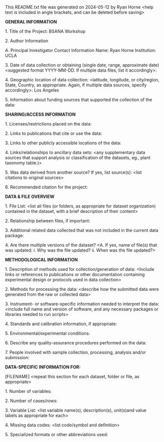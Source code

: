 This README.txt file was generated on 2024-05-12 by Ryan Horne \<help text is
included in angle brackets, and can be deleted before saving\>

**GENERAL INFORMATION**

1\. Title of the Project: BSANA Workshop

2\. Author Information 

A. Principal Investigator Contact Information
Name:  Ryan Horne Institution: UCLA

3\. Date of data collection or obtaining (single date, range, approximate date)
\<suggested format YYYY-MM-DD. If multiple data files, list it accordingly\>:

4\. Geographic location of data collection: \<latitude, longitude, or
city/region, State, Country, as appropriate. Again, if multiple data sources, specify accordingly\>:
Los Angeles

5\. Information about funding sources that supported the collection of
the data:

**SHARING/ACCESS INFORMATION**

1\. Licenses/restrictions placed on the data: 

2\. Links to publications that cite or use the data:

3\. Links to other publicly accessible locations of the data:

4\. Links/relationships to ancillary data sets: \<any supplementary data sources that support analysis or classification of the datasets, eg., plant taxonomy table.)\>

5\. Was data derived from another source? If yes, list
source(s): \<list citations to original sources\> 

6\. Recommended citation for the project:

**DATA & FILE OVERVIEW**

1\. File List: \<list all files (or folders, as appropriate for dataset
organization) contained in the dataset, with a brief description of their content\>

2\. Relationship between files, if important:

3\. Additional related data collected that was not included in the
current data package:

4\. Are there multiple versions of the dataset? \<A. If yes, name
of file(s) that was updated: i. Why was the file updated? ii. When was
the file updated?\>

**METHODOLOGICAL INFORMATION**

1\. Description of methods used for collection/generation of data:
\<Include links or references to publications or other documentation
containing experimental design or protocols used in data collection\>

2\. Methods for processing the data: \<describe how the submitted data
were generated from the raw or collected data\>

3\. Instrument- or software-specific information needed to interpret the
data: \<include full name and version of software, and any necessary
packages or libraries needed to run scripts\>

4\. Standards and calibration information, if appropriate:

5\. Environmental/experimental conditions:

6\. Describe any quality-assurance procedures performed on the data:

7\. People involved with sample collection, processing, analysis and/or
submission:

**DATA-SPECIFIC INFORMATION FOR:** 

\[FILENAME\] \<repeat this section for
each dataset, folder or file, as appropriate\>

1\. Number of variables:

2\. Number of cases/rows:

3\. Variable List: \<list variable name(s), description(s), unit(s)and
value labels as appropriate for each\>

4\. Missing data codes: \<list code/symbol and definition\>

5\. Specialized formats or other abbreviations used: